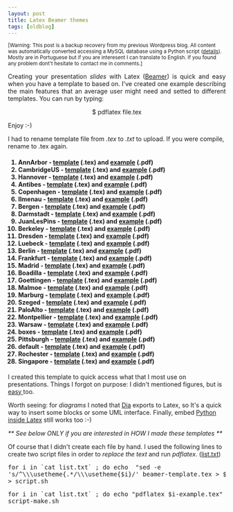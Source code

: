 ```yaml
---
layout: post
title: Latex Beamer themes
tags: [oldblog]
---
```


<small>[Warning: This post is a backup recovery from my previous Wordpress blog. All content was automatically converted accessing a MySQL database using a Python script (<a href="http://maluta.github.io/blog/convert-wordpress-to-jekyll/">details</a>). Mostly are in Portuguese but if you are interesent I can translate to English. If you found any problem dont't hesitate to contact me in comments.]</small>



<p style="text-align: justify;">Creating your presentation <em>slides</em> with Latex (<a href="http://bitbucket.org/rivanvx/beamer/wiki/Home">Beamer</a>) is quick and easy when you have a template to based on. I've created one example describing the main features that an average user might need and setted to different templates. You can run by typing:</p>
<p style="text-align: center;">$ pdflatex file.tex</p>
<p style="text-align: left;">Enjoy :-)</p>
I had to rename template file from <em>.tex</em> to <em>.txt</em> to upload. If you were compile, rename to .tex again.
<h4>
<ol>
	<li>AnnArbor - <a href="http://www.coding.com.br/wp-content/uploads/2010/08/AnnArbor-example.txt">template</a> (.tex) and <a href="http://www.coding.com.br/wp-content/uploads/2010/08/AnnArbor-example.pdf">example</a> (.pdf)</li>
	<li>CambridgeUS - <a href="http://www.coding.com.br/wp-content/uploads/2010/08/CambridgeUS-example.txt">template</a> (.tex) and <a href="http://www.coding.com.br/wp-content/uploads/2010/08/CambridgeUS-example.pdf">example</a> (.pdf)</li>
	<li>Hannover - <a href="http://www.coding.com.br/wp-content/uploads/2010/08/Hannover-example.txt">template</a> (.tex) and <a href="http://www.coding.com.br/wp-content/uploads/2010/08/Hannover-example.pdf">example</a> (.pdf)</li>
	<li>Antibes - <a href="http://www.coding.com.br/wp-content/uploads/2010/08/Antibes-example.txt">template</a> (.tex) and <a href="http://www.coding.com.br/wp-content/uploads/2010/08/Antibes-example.pdf">example</a> (.pdf)</li>
	<li>Copenhagen - <a href="http://www.coding.com.br/wp-content/uploads/2010/08/Copenhagen-example.txt">template</a> (.tex) and <a href="http://www.coding.com.br/wp-content/uploads/2010/08/Copenhagen-example.pdf">example</a> (.pdf)</li>
	<li>Ilmenau - <a href="http://www.coding.com.br/wp-content/uploads/2010/08/Ilmenau-example.txt">template</a> (.tex) and <a href="http://www.coding.com.br/wp-content/uploads/2010/08/Ilmenau-example.pdf">example</a> (.pdf)</li>
	<li>Bergen - <a href="http://www.coding.com.br/wp-content/uploads/2010/08/Bergen-example.txt">template</a> (.tex) and <a href="http://www.coding.com.br/wp-content/uploads/2010/08/Bergen-example.pdf">example</a> (.pdf)</li>
	<li>Darmstadt - <a href="http://www.coding.com.br/wp-content/uploads/2010/08/Darmstadt-example.txt">template</a> (.tex) and <a href="http://www.coding.com.br/wp-content/uploads/2010/08/Darmstadt-example.pdf">example</a> (.pdf)</li>
	<li>JuanLesPins - <a href="http://www.coding.com.br/wp-content/uploads/2010/08/JuanLesPins-example.txt">template</a> (.tex) and <a href="http://www.coding.com.br/wp-content/uploads/2010/08/JuanLesPins-example.pdf">example</a> (.pdf)</li>
	<li>Berkeley - <a href="http://www.coding.com.br/wp-content/uploads/2010/08/Berkeley-example.txt">template</a> (.tex) and <a href="http://www.coding.com.br/wp-content/uploads/2010/08/Berkeley-example.pdf">example</a> (.pdf)</li>
	<li>Dresden - <a href="http://www.coding.com.br/wp-content/uploads/2010/08/Dresden-example.txt">template</a> (.tex) and <a href="http://www.coding.com.br/wp-content/uploads/2010/08/Dresden-example.pdf">example</a> (.pdf)</li>
	<li>Luebeck - <a href="http://www.coding.com.br/wp-content/uploads/2010/08/Luebeck-example.txt">template</a> (.tex) and <a href="http://www.coding.com.br/wp-content/uploads/2010/08/Luebeck-example.pdf">example</a> (.pdf)</li>
	<li>Berlin - <a href="http://www.coding.com.br/wp-content/uploads/2010/08/Berlin-example.txt">template</a> (.tex) and <a href="http://www.coding.com.br/wp-content/uploads/2010/08/Berlin-example.pdf">example</a> (.pdf)</li>
	<li>Frankfurt - <a href="http://www.coding.com.br/wp-content/uploads/2010/08/Frankfurt-example.txt">template</a> (.tex) and <a href="http://www.coding.com.br/wp-content/uploads/2010/08/Frankfurt-example.pdf">example</a> (.pdf)</li>
	<li>Madrid - <a href="http://www.coding.com.br/wp-content/uploads/2010/08/Madrid-example.txt">template</a> (.tex) and <a href="http://www.coding.com.br/wp-content/uploads/2010/08/Madrid-example.pdf">example</a> (.pdf)</li>
	<li>Boadilla - <a href="http://www.coding.com.br/wp-content/uploads/2010/08/Boadilla-example.txt">template</a> (.tex) and <a href="http://www.coding.com.br/wp-content/uploads/2010/08/Boadilla-example.pdf">example</a> (.pdf)</li>
	<li>Goettingen - <a href="http://www.coding.com.br/wp-content/uploads/2010/08/Goettingen-example.txt">template</a> (.tex) and <a href="http://www.coding.com.br/wp-content/uploads/2010/08/Goettingen-example.pdf">example</a> (.pdf)</li>
	<li>Malmoe - <a href="http://www.coding.com.br/wp-content/uploads/2010/08/Malmoe-example.txt">template</a> (.tex) and <a href="http://www.coding.com.br/wp-content/uploads/2010/08/Malmoe-example.pdf">example</a> (.pdf)</li>
	<li>Marburg - <a href="http://www.coding.com.br/wp-content/uploads/2010/08/Marburg-example.txt">template</a> (.tex) and <a href="http://www.coding.com.br/wp-content/uploads/2010/08/Marburg-example.pdf">example</a> (.pdf)</li>
	<li>Szeged - <a href="http://www.coding.com.br/wp-content/uploads/2010/08/Szeged-example.txt">template</a> (.tex) and <a href="http://www.coding.com.br/wp-content/uploads/2010/08/Szeged-example.pdf">example</a> (.pdf)</li>
	<li>PaloAlto - <a href="http://www.coding.com.br/wp-content/uploads/2010/08/PaloAlto-example.txt">template</a> (.tex) and <a href="http://www.coding.com.br/wp-content/uploads/2010/08/PaloAlto-example.pdf">example</a> (.pdf)</li>
	<li>Montpellier - <a href="http://www.coding.com.br/wp-content/uploads/2010/08/Montpellier-example.txt">template</a> (.tex) and <a href="http://www.coding.com.br/wp-content/uploads/2010/08/Montpellier-example.pdf">example</a> (.pdf)</li>
	<li>Warsaw - <a href="http://www.coding.com.br/wp-content/uploads/2010/08/Warsaw-example.txt">template</a> (.tex) and <a href="http://www.coding.com.br/wp-content/uploads/2010/08/Warsaw-example.pdf">example</a> (.pdf)</li>
	<li>boxes - <a href="http://www.coding.com.br/wp-content/uploads/2010/08/boxes-example.txt">template</a> (.tex) and <a href="http://www.coding.com.br/wp-content/uploads/2010/08/boxes-example.pdf">example</a> (.pdf)</li>
	<li>Pittsburgh - <a href="http://www.coding.com.br/wp-content/uploads/2010/08/Pittsburgh-example.txt">template</a> (.tex) and <a href="http://www.coding.com.br/wp-content/uploads/2010/08/Pittsburgh-example.pdf">example</a> (.pdf)</li>
	<li>default - <a href="http://www.coding.com.br/wp-content/uploads/2010/08/default-example.txt">template</a> (.tex) and <a href="http://www.coding.com.br/wp-content/uploads/2010/08/default-example.pdf">example</a> (.pdf)</li>
	<li>Rochester - <a href="http://www.coding.com.br/wp-content/uploads/2010/08/Rochester-example.txt">template</a> (.tex) and <a href="http://www.coding.com.br/wp-content/uploads/2010/08/Rochester-example.pdf">example</a> (.pdf)</li>
	<li>Singapore - <a href="http://www.coding.com.br/wp-content/uploads/2010/08/Singapore-example.txt">template</a> (.tex) and <a href="http://www.coding.com.br/wp-content/uploads/2010/08/Singapore-example.pdf">example</a> (.pdf)</li>
</ol>
</h4>
I created this template to quick access what that I most use on  presentations. Things I forgot on purpose: I didn't mentioned figures,  but is <a href="http://www.google.com/search?hl=en&amp;safe=off&amp;client=firefox-a&amp;hs=oSV&amp;rls=org.gentoo%3Aen-US%3Aunofficial&amp;q=figures+latex&amp;aq=f&amp;aqi=&amp;aql=&amp;oq=&amp;gs_rfai=">easy </a>too.

Worth seeing: for <em>diagrams</em> I noted that <a href="http://projects.gnome.org/dia/">Dia</a> exports to Latex, so  It's a quick way to insert some blocks or some UML interface. Finally,  embed <a href="http://www.coding.com.br/linux/embed-python-inside-latex/">Python  inside Latex</a> still works too :-)

<em>** See below ONLY if you are interested in HOW I made these templates **</em>

Of course that I didn't create each file by hand. I used the following lines to create two script files in order to <em>replace the text</em> and run <em>pdflatex</em>. (<a href="http://gist.github.com/raw/510589/528dffc9ff5575fb2ea1ea095ae2ba76b6d8bcba/list.txt">list.txt</a>)
<pre lang="bash">for i in `cat list.txt` ; do echo  "sed -e
's/^\\\usetheme{.*/\\\usetheme{$i}/' beamer-template.tex &gt; $i-example.tex" ; done
> script.sh</pre>
<pre lang="bash">for i in `cat list.txt` ; do echo "pdflatex $i-example.tex" ; done >
script-make.sh</pre>